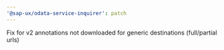 ```yaml
---
'@sap-ux/odata-service-inquirer': patch
---
```


Fix for v2 annotations not downloaded for generic destinations (full/partial urls)
